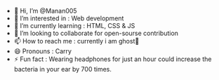 - 👋 Hi, I’m @Manan005
- 👀 I’m interested in : Web development
- 🌱 I’m currently learning  : HTML, CSS & JS
- 💞️ I’m looking to collaborate for open-sourse contribution
- 📫 How to reach me : currently i am ghost👻
- 😄 Pronouns : Carry
- ⚡ Fun fact : Wearing headphones for just an hour could increase the bacteria in your ear by 700 times.

<!---
Manan005/Manan005 is a ✨ special ✨ repository because its `README.md` (this file) appears on your GitHub profile.
You can click the Preview link to take a look at your changes.
--->
